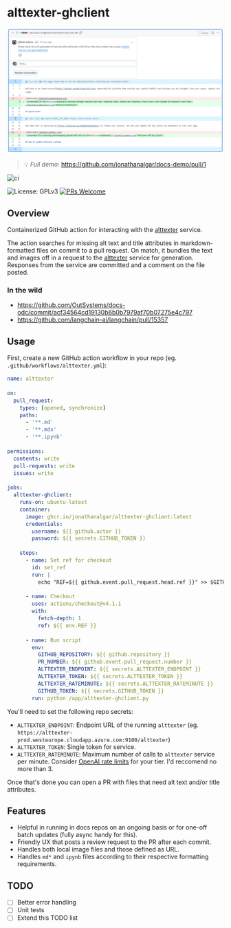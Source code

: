# alttexter-ghclient

[![Screenshot of alttexter-ghclient having made commit and raised review comment](example.png "alttexter-ghclient commit and review")](https://github.com/jonathanalgar/langchain/pull/3/files#diff-13f93b90ba1f5e943cfbd17a52a1ab71a43c3dd7797e96f959cc17dccaaac198)

> :bulb: *Full demo:* https://github.com/jonathanalgar/docs-demo/pull/1

![ci](https://github.com/jonathanalgar/alttexter-ghclient/actions/workflows/build-docker.yml/badge.svg)

![License: GPLv3](https://img.shields.io/badge/license-GPLv3-blue) [![PRs Welcome](https://img.shields.io/badge/PRs-welcome-brightgreen.svg?style=flat-square)](https://makeapullrequest.com)

## Overview

Containerized GitHub action for interacting with the [alttexter](https://github.com/jonathanalgar/alttexter) service.

The action searches for missing alt text and title attributes in markdown-formatted files on commit to a pull request. On match, it bundles the text and images off in a request to the [alttexter](https://github.com/jonathanalgar/alttexter) service for generation. Responses from the service are committed and a comment on the file posted.

### In the wild

* https://github.com/OutSystems/docs-odc/commit/acf34564cd19130b6b0b7979af70b07275e4c797
* https://github.com/langchain-ai/langchain/pull/15357

## Usage

First, create a new GitHub action workflow in your repo (eg. `.github/workflows/alttexter.yml`):

```yaml
name: alttexter

on:
  pull_request:
    types: [opened, synchronize]
    paths:
      - '**.md'
      - '**.mdx'
      - '**.ipynb'
      
permissions:
  contents: write
  pull-requests: write
  issues: write

jobs:
  alttexter-ghclient:
    runs-on: ubuntu-latest
    container: 
      image: ghcr.io/jonathanalgar/alttexter-ghclient:latest
      credentials:
        username: ${{ github.actor }}
        password: ${{ secrets.GITHUB_TOKEN }}

    steps:
      - name: Set ref for checkout
        id: set_ref
        run: |
          echo "REF=${{ github.event.pull_request.head.ref }}" >> $GITHUB_ENV

      - name: Checkout
        uses: actions/checkout@v4.1.1
        with:
          fetch-depth: 1
          ref: ${{ env.REF }}

      - name: Run script
        env:
          GITHUB_REPOSITORY: ${{ github.repository }}
          PR_NUMBER: ${{ github.event.pull_request.number }}
          ALTTEXTER_ENDPOINT: ${{ secrets.ALTTEXTER_ENDPOINT }}
          ALTTEXTER_TOKEN: ${{ secrets.ALTTEXTER_TOKEN }}
          ALTTEXTER_RATEMINUTE: ${{ secrets.ALTTEXTER_RATEMINUTE }}
          GITHUB_TOKEN: ${{ secrets.GITHUB_TOKEN }}
        run: python /app/alttexter-ghclient.py
```

You'll need to set the following repo secrets:

* `ALTTEXTER_ENDPOINT`: Endpoint URL of the running `alttexter` (eg. `https://alttexter-prod.westeurope.cloudapp.azure.com:9100/alttexter`)
* `ALTTEXTER_TOKEN`: Single token for service.
* `ALTTEXTER_RATEMINUTE`: Maximum number of calls to `alttexter` service per minute. Consider [OpenAI rate limits](https://platform.openai.com/docs/guides/rate-limits) for your tier. I'd reccomend no more than 3.

Once that's done you can open a PR with files that need alt text and/or title attributes.

## Features

* Helpful in running in docs repos on an ongoing basis or for one-off batch updates (fully async handy for this).
* Friendly UX that posts a review request to the PR after each commit.
* Handles both local image files and those defined as URL.
* Handles `md*` and `ipynb` files according to their respective formatting requirements.

## TODO

- [ ] Better error handling
- [ ] Unit tests
- [ ] Extend this TODO list
